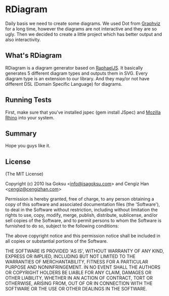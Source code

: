 # RDiagram

Daily basis we need to create some diagrams. We used Dot from [Graphviz](http://www.graphviz.org) for a long time, however the diagrams are not interactive and they are so ugly. Then we decided to create a little project which has better output and also interactivity.

## What's RDiagram

RDiagram is a diagram generator based on [RaphaelJS](http://raphaeljs.org). It basically generates 5 different diagram types and outputs them in SVG. Every diagram type is an extension to our library. And they may/or not have different DSL (Domain Specific Language) for diagrams.

## Running Tests

First, make sure that you've installed jspec (gem install JSpec) and [Mozilla Rhino](http://www.mozilla.org/rhino/download.html) into your system.

## Summary

Hope you guys like it.

## License 

(The MIT License)

Copyright (c) 2010 Isa Goksu &lt;info@isagoksu.com&gt; and Cengiz Han &lt;cengiz@cengizhan.com&gt;

Permission is hereby granted, free of charge, to any person obtaining
a copy of this software and associated documentation files (the
'Software'), to deal in the Software without restriction, including
without limitation the rights to use, copy, modify, merge, publish,
distribute, sublicense, and/or sell copies of the Software, and to
permit persons to whom the Software is furnished to do so, subject to
the following conditions:

The above copyright notice and this permission notice shall be
included in all copies or substantial portions of the Software.

THE SOFTWARE IS PROVIDED 'AS IS', WITHOUT WARRANTY OF ANY KIND,
EXPRESS OR IMPLIED, INCLUDING BUT NOT LIMITED TO THE WARRANTIES OF
MERCHANTABILITY, FITNESS FOR A PARTICULAR PURPOSE AND NONINFRINGEMENT.
IN NO EVENT SHALL THE AUTHORS OR COPYRIGHT HOLDERS BE LIABLE FOR ANY
CLAIM, DAMAGES OR OTHER LIABILITY, WHETHER IN AN ACTION OF CONTRACT,
TORT OR OTHERWISE, ARISING FROM, OUT OF OR IN CONNECTION WITH THE
SOFTWARE OR THE USE OR OTHER DEALINGS IN THE SOFTWARE.